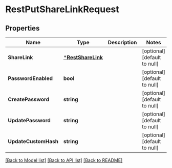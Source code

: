 # RestPutShareLinkRequest

## Properties
Name | Type | Description | Notes
------------ | ------------- | ------------- | -------------
**ShareLink** | [***RestShareLink**](restShareLink.md) |  | [optional] [default to null]
**PasswordEnabled** | **bool** |  | [optional] [default to null]
**CreatePassword** | **string** |  | [optional] [default to null]
**UpdatePassword** | **string** |  | [optional] [default to null]
**UpdateCustomHash** | **string** |  | [optional] [default to null]

[[Back to Model list]](../../README.md#documentation-for-models) [[Back to API list]](../../README.md#documentation-for-api-endpoints) [[Back to README]](../../README.md)


